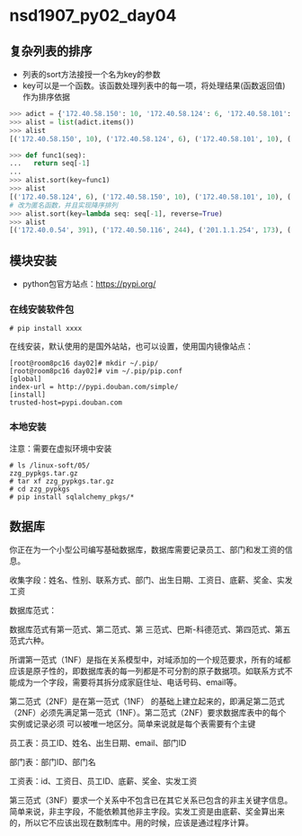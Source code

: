 # nsd1907_py02_day04

## 复杂列表的排序

- 列表的sort方法接授一个名为key的参数
- key可以是一个函数。该函数处理列表中的每一项，将处理结果(函数返回值)作为排序依据

```python
>>> adict = {'172.40.58.150': 10, '172.40.58.124': 6, '172.40.58.101': 10, '127.0.0.1': 121, '192.168.4.254': 103, '192.168.2.254': 110, '201.1.1.254': 173, '201.1.2.254': 119, '172.40.0.54': 391, '172.40.50.116': 244}
>>> alist = list(adict.items())
>>> alist
[('172.40.58.150', 10), ('172.40.58.124', 6), ('172.40.58.101', 10), ('127.0.0.1', 121), ('192.168.4.254', 103), ('192.168.2.254', 110), ('201.1.1.254', 173), ('201.1.2.254', 119), ('172.40.0.54', 391), ('172.40.50.116', 244)]

>>> def func1(seq):
...   return seq[-1]
... 
>>> alist.sort(key=func1)
>>> alist
[('172.40.58.124', 6), ('172.40.58.150', 10), ('172.40.58.101', 10), ('192.168.4.254', 103), ('192.168.2.254', 110), ('201.1.2.254', 119), ('127.0.0.1', 121), ('201.1.1.254', 173), ('172.40.50.116', 244), ('172.40.0.54', 391)]
# 改为匿名函数，并且实现降序排列
>>> alist.sort(key=lambda seq: seq[-1], reverse=True)
>>> alist
[('172.40.0.54', 391), ('172.40.50.116', 244), ('201.1.1.254', 173), ('127.0.0.1', 121), ('201.1.2.254', 119), ('192.168.2.254', 110), ('192.168.4.254', 103), ('172.40.58.150', 10), ('172.40.58.101', 10), ('172.40.58.124', 6)]

```

## 模块安装

- python包官方站点：https://pypi.org/

### 在线安装软件包

```shell
# pip install xxxx
```

在线安装，默认使用的是国外站站，也可以设置，使用国内镜像站点：

```shell
[root@room8pc16 day02]# mkdir ~/.pip/
[root@room8pc16 day02]# vim ~/.pip/pip.conf 
[global]
index-url = http://pypi.douban.com/simple/
[install]  
trusted-host=pypi.douban.com
```

### 本地安装

注意：需要在虚拟环境中安装

```shell
# ls /linux-soft/05/
zzg_pypkgs.tar.gz
# tar xf zzg_pypkgs.tar.gz
# cd zzg_pypkgs
# pip install sqlalchemy_pkgs/*
```

## 数据库

你正在为一个小型公司编写基础数据库，数据库需要记录员工、部门和发工资的信息。

收集字段：姓名、性别、联系方式、部门、出生日期、工资日、底薪、奖金、实发工资

数据库范式：

数据库范式有第一范式、第二范式、第 三范式、巴斯-科德范式、第四范式、第五范式六种。

所谓第一范式（1NF）是指在关系模型中，对域添加的一个规范要求，所有的域都应该是原子性的，即数据库表的每一列都是不可分割的原子数据项。如联系方式不能成为一个字段，需要将其拆分成家庭住址、电话号码、email等。

第二范式（2NF）是在第一范式（1NF） 的基础上建立起来的，即满足第二范式（2NF）必须先满足第一范式（1NF）。第二范式（2NF）要求数据库表中的每个实例或记录必须 可以被唯一地区分。简单来说就是每个表需要有个主键

员工表：员工ID、姓名、出生日期、email、部门ID

部门表：部门ID、部门名

工资表：id、工资日、员工ID、底薪、奖金、实发工资

第三范式（3NF）要求一个关系中不包含已在其它关系已包含的非主关键字信息。简单来说，非主字段，不能依赖其他非主字段。实发工资是由底薪、奖金算出来的，所以它不应该出现在数制库中。用的时候，应该是通过程序计算。









